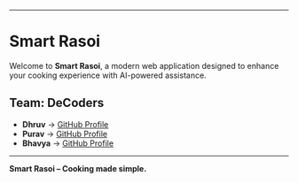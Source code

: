 
---

# Smart Rasoi  

Welcome to **Smart Rasoi**, a modern web application designed to enhance your cooking experience with AI-powered assistance.  

## Team: DeCoders  

- **Dhruv** → [GitHub Profile](https://github.com/dhruv-programmes)  
- **Purav** → [GitHub Profile](https://github.com/PuravShah07)  
- **Bhavya** → [GitHub Profile](https://github.com/Bhavya-Vaishnav)  

---

**Smart Rasoi – Cooking made simple.**  